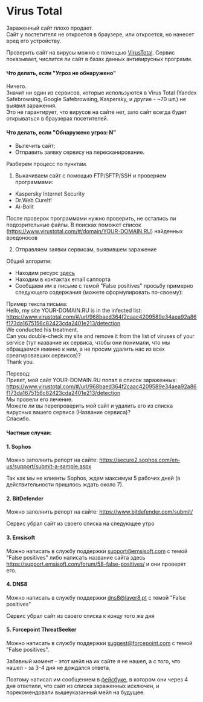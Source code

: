 # Virus Total

Зараженный сайт плохо продает.  
Сайт у постетителя не откроется в браузере, или откроется, но нанесет вред его устройству.

Проверить сайт на вирусы можно с помощью [VirusTotal](https://www.virustotal.com/ru/). Сервис показывает, числится ли сайт в базах данных антивирусных программ.


#### Что делать, если "Угроз не обнаружено"
Ничего.   
Значит ни один из сервисов, которые используются в Virus Total (Yandex Safebrowsing, Google Safebrowsing, Kaspersky, и другие - ~70 шт.) не выявил заражения.  
Это не гарантирует, что вирусов на сайте нет, зато сайт всегда будет открываться в браузерах посетителей.

#### Что делать, если "Обнаружено угроз: N"

- Вылечить сайт;
- Отправить заявку сервису на пересканирование.

Разберем процесс по пунктам.

1. Выкачиваем сайт с помощью FTP/SFTP/SSH и проверяем программами:

- Kaspersky Internet Security
- Dr.Web CureIt!
- Ai-Bolit

После проверок программами нужно проверить, не остались ли подозрительные файлы. В поисках поможет список (https://www.virustotal.com/#/domain/YOUR-DOMAIN.RU) найденных вредоносов 

2. Отправляем заявки сервисам, выявившем заражение

Общий алгоритм:

- Находим ресурс [здесь](https://support.virustotal.com/hc/en-us/articles/115002146809-Contributors)
- Находим в контактах email саппорта
- Сообщаем им в письме с темой "False positives" просьбу примерно следующего содержания (можете сформулировать по-своему):

Пример текста письма:  
Hello, my site YOUR-DOMAIN.RU is in the infected list:  
https://www.virustotal.com/#/url/968baed364f2caac4209589e34aea92a86f173da1675156c82423cda2401e213/detection  
We conducted his treatment.  
Can you double-check my site and remove it from the list of viruses of your service (тут название их сервиса, чтобы они понимали, что мы обращаемся именно к ним, а не просим удалить нас из всех среагировавших сервисов)?  
Thank you.

Перевод:  
Привет, мой сайт YOUR-DOMAIN.RU попал в список зараженных:  
https://www.virustotal.com/#/url/968baed364f2caac4209589e34aea92a86f173da1675156c82423cda2401e213/detection    
Мы провели его лечение.  
Можете ли вы перепроверить мой сайт и удалить его из списка вирусных вашего сервиса (Название сервиса)?  
Спасибо.  

#### Частные случаи:

#### 1. Sophos

Можно заполнить репорт на сайте:
https://secure2.sophos.com/en-us/support/submit-a-sample.aspx

Так как мы не клиенты Sophos, ждем максимум 5 рабочих дней (в действительности пришлось ждать около 7).

#### 2. BitDefender

Можно заполнить репорт на сайте:
https://www.bitdefender.com/submit/

Сервис убрал сайт из своего списка на следующее утро

#### 3. Emsisoft

Можно написать в службу поддержки support@emsisoft.com с темой "False positives"
либо написать название сайта здесь https://support.emsisoft.com/forum/58-false-positives/ и они проверят его.

#### 4. DNS8

Можно написать в службу поддержки dns8@layer8.pt с темой "False positives"

Сервис убрал сайт из своего списка к концу того же дня

#### 5. Forcepoint ThreatSeeker

Можно написать в службу поддержки suggest@forcepoint.com с темой "False positives".

Забавный момент - этот мейл на их сайте я не нашел, а с того, что нашел - за 3-4 дня не дождался ответа.

Поэтому написал им сообщением в [фейсбуке](https://www.facebook.com/ForcepointLLC), в котором они через 4 дня ответили, что сайт из списка зараженных исключен, и порекомендовали вышеуказанный мейл на будущее.






